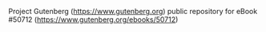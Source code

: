 Project Gutenberg (https://www.gutenberg.org) public repository for
eBook #50712 (https://www.gutenberg.org/ebooks/50712)
